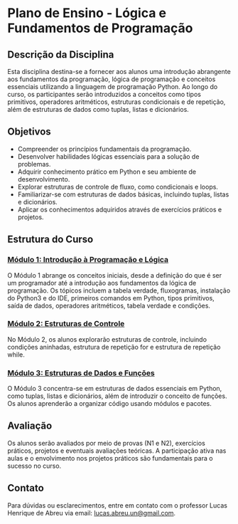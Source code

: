 # Plano de Ensino - Lógica e Fundamentos de Programação

## Descrição da Disciplina

Esta disciplina destina-se a fornecer aos alunos uma introdução abrangente aos fundamentos da programação, lógica de programação e conceitos essenciais utilizando a linguagem de programação Python. Ao longo do curso, os participantes serão introduzidos a conceitos como tipos primitivos, operadores aritméticos, estruturas condicionais e de repetição, além de estruturas de dados como tuplas, listas e dicionários.

## Objetivos

- Compreender os princípios fundamentais da programação.
- Desenvolver habilidades lógicas essenciais para a solução de problemas.
- Adquirir conhecimento prático em Python e seu ambiente de desenvolvimento.
- Explorar estruturas de controle de fluxo, como condicionais e loops.
- Familiarizar-se com estruturas de dados básicas, incluindo tuplas, listas e dicionários.
- Aplicar os conhecimentos adquiridos através de exercícios práticos e projetos.

## Estrutura do Curso

### [Módulo 1: Introdução à Programação e Lógica](módulo_1/README.md)

O Módulo 1 abrange os conceitos iniciais, desde a definição do que é ser um programador até a introdução aos fundamentos da lógica de programação. Os tópicos incluem a tabela verdade, fluxogramas, instalação do Python3 e do IDE, primeiros comandos em Python, tipos primitivos, saída de dados, operadores aritméticos, tabela verdade e condições.

### [Módulo 2: Estruturas de Controle](módulo_2/README.md)

No Módulo 2, os alunos explorarão estruturas de controle, incluindo condições aninhadas, estrutura de repetição for e estrutura de repetição while.

### [Módulo 3: Estruturas de Dados e Funções](módulo_3/README.md)

O Módulo 3 concentra-se em estruturas de dados essenciais em Python, como tuplas, listas e dicionários, além de introduzir o conceito de funções. Os alunos aprenderão a organizar código usando módulos e pacotes.

## Avaliação

Os alunos serão avaliados por meio de provas (N1 e N2), exercícios práticos, projetos e eventuais avaliações teóricas. A participação ativa nas aulas e o envolvimento nos projetos práticos são fundamentais para o sucesso no curso.

## Contato

Para dúvidas ou esclarecimentos, entre em contato com o professor Lucas Henrique de Abreu via email: lucas.abreu.un@gmail.com.

